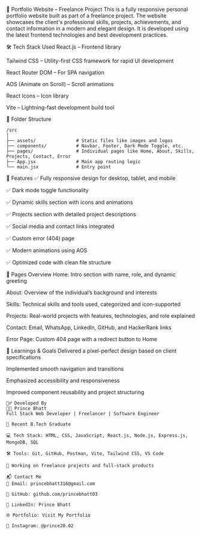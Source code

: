 📁 Portfolio Website – Freelance Project
This is a fully responsive personal portfolio website built as part of a freelance project. The website showcases the client's professional skills, projects, achievements, and contact information in a modern and elegant design. It is developed using the latest frontend technologies and best development practices.

🛠 Tech Stack Used
React.js – Frontend library

Tailwind CSS – Utility-first CSS framework for rapid UI development

React Router DOM – For SPA navigation

AOS (Animate on Scroll) – Scroll animations

React Icons – Icon library

Vite – Lightning-fast development build tool

📂 Folder Structure
```
/src
│
├── assets/               # Static files like images and logos
├── components/           # Navbar, Footer, Dark Mode Toggle, etc.
├── pages/                # Individual pages like Home, About, Skills, Projects, Contact, Error
├── App.jsx               # Main app routing logic
└── main.jsx              # Entry point

```

📄 Features
✅ Fully responsive design for desktop, tablet, and mobile

✅ Dark mode toggle functionality

✅ Dynamic skills section with icons and animations

✅ Projects section with detailed project descriptions

✅ Social media and contact links integrated

✅ Custom error (404) page

✅ Modern animations using AOS

✅ Optimized code with clean file structure

📸 Pages Overview
Home: Intro section with name, role, and dynamic greeting

About: Overview of the individual’s background and interests

Skills: Technical skills and tools used, categorized and icon-supported

Projects: Real-world projects with features, technologies, and role explained

Contact: Email, WhatsApp, LinkedIn, GitHub, and HackerRank links

Error Page: Custom 404 page with a redirect button to Home

🧠 Learnings & Goals
Delivered a pixel-perfect design based on client specifications

Implemented smooth navigation and transitions

Emphasized accessibility and responsiveness

Improved component reusability and project structuring

```
🙋‍♂️ Developed By
👨‍💻 Prince Bhatt
Full Stack Web Developer | Freelancer | Software Engineer

💼 Recent B.Tech Graduate

💻 Tech Stack: HTML, CSS, JavaScript, React.js, Node.js, Express.js, MongoDB, SQL

🛠 Tools: Git, GitHub, Postman, Vite, Tailwind CSS, VS Code

🔗 Working on freelance projects and full-stack products

📬 Contact Me
📧 Email: princebhatt316@gmail.com

🐙 GitHub: github.com/princebhatt03

💼 LinkedIn: Prince Bhatt

🌐 Portfolio: Visit My Portfolio

📱 Instagram: @prince20.02


```
